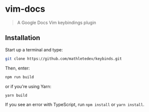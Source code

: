 # vim-docs

> A Google Docs Vim keybindings plugin

## Installation

Start up a terminal and type:

```bash
git clone https://github.com/mathletedev/keybinds.git
```

Then, enter:

```bash
npm run build
```

or if you're using Yarn:

```bash
yarn build
```

If you see an error with TypeScript, run `npm install` or `yarn install`.
